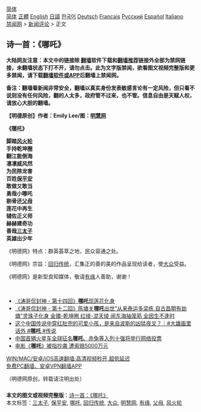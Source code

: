  <!-- 面包屑导航 --> <div class="breadcrumb"><!-- GTranslate: https://gtranslate.io/ -->  <div class="switcher notranslate">  <div class="selected">  <a href="#" onclick="return false;"> 简体</a>  </div>  <div class="option">  <a href="https://www.bannedbook.org" onclick="doGTranslate('zh-CN|zh-CN');jQuery('div.switcher div.selected a').html(jQuery(this).html());return false;" title="简体中文" class="nturl selected"> 简体</a>  <a href="https://www.bannedbook.org/zh-tw/" onclick="doGTranslate('zh-CN|zh-TW');jQuery('div.switcher div.selected a').html(jQuery(this).html());return false;" title="繁體中文" class="nturl"> 正體</a>  <a href="https://www.bannedbook.org/en/" onclick="doGTranslate('zh-CN|en');jQuery('div.switcher div.selected a').html(jQuery(this).html());return false;" title="English" class="nturl"> English</a>  <a href="https://www.bannedbook.org/ja/" onclick="doGTranslate('zh-CN|ja');jQuery('div.switcher div.selected a').html(jQuery(this).html());return false;" title="日本語" class="nturl"> 日語</a>  <a href="https://www.bannedbook.org/ko/" onclick="doGTranslate('zh-CN|ko');jQuery('div.switcher div.selected a').html(jQuery(this).html());return false;" title="한국어" class="nturl"> 한국어</a>  <a href="https://www.bannedbook.org/de/" onclick="doGTranslate('zh-CN|de');jQuery('div.switcher div.selected a').html(jQuery(this).html());return false;" title="Deutsch" class="nturl"> Deutsch</a>  <a href="https://www.bannedbook.org/fr/" onclick="doGTranslate('zh-CN|fr');jQuery('div.switcher div.selected a').html(jQuery(this).html());return false;" title="Français" class="nturl"> Français</a>  <a href="https://www.bannedbook.org/ru/" onclick="doGTranslate('zh-CN|ru');jQuery('div.switcher div.selected a').html(jQuery(this).html());return false;" title="Русский" class="nturl"> Русский</a>  <a href="https://www.bannedbook.org/es/" onclick="doGTranslate('zh-CN|es');jQuery('div.switcher div.selected a').html(jQuery(this).html());return false;" title="Español" class="nturl"> Español</a>  <a href="https://www.bannedbook.org/it/" onclick="doGTranslate('zh-CN|it');jQuery('div.switcher div.selected a').html(jQuery(this).html());return false;" title="Italiano" class="nturl"> Italiano</a>  </div>  </div>      <div class='breadcrumb-sub'><!-- Breadcrumb NavXT 6.3.0 --> <a href="https://www.bannedbook.org/" class="home">禁闻网</a> &gt; <a href="https://www.bannedbook.org/bnews/comments/" class="category">新闻评论</a> &gt; 正文</div></div><h2>诗一首：《哪吒》</h2> <p class="notice"><b>大陆网友注意：本文中的链接除 <a href="https://github.com/bannedbook/fanqiang" >翻墙</a>软件下载和<a href="https://github.com/killgcd/justmysocks/blob/master/README.md">翻墙推荐</a>链接外全部为禁网链接，未翻墙状态下打不开，请勿点击。此为文字版禁闻，欲看图文视频完整版和更多禁闻，请下载<a href="https://github.com/bannedbook/fanqiang">翻墙软件或APP</a>后翻墙上禁闻网。</p><p>备注：翻墙看新闻非常安全，翻墙以真实身份发表敏感言论有一定风险，但只看不说则没有任何风险，翻的人太多，政府管不过来，也不管。信息自由是天赋人权，请放心大胆的翻墙。</b></p>  <div class="entry"> <p>              <a href="https://i2.wp.com/upload-images-bucket-v64rleca837do.s3.eu-west-1.amazonaws.com/wp-content/uploads/2021/07/16004032/209341248_956176228287814_7717444126015652159_n.jpg?fit=1056%2C594&#038;ssl=1" data-caption=""></a>                            </p> <p><strong>【明德原创】作者</strong><strong>：Emily Lee</strong><strong>/</strong><strong>图：<a href="https://www.bannedbook.org/bnews/tag/%e6%98%8e%e6%85%a7%e7%bd%91/" class="st_tag internal_tag" rel="tag" title="标签 明慧网 下的日志">明慧网</a></strong></p>  <p><strong>《<a href="https://www.bannedbook.org/bnews/tag/%e5%93%aa%e5%90%92/" class="st_tag internal_tag" rel="tag" title="标签 哪吒 下的日志">哪吒</a>》</strong></p> <p><strong>脚踏<a href="https://www.bannedbook.org/bnews/tag/%e9%a3%8e%e7%81%ab%e8%bd%ae/" class="st_tag internal_tag" rel="tag" title="标签 风火轮 下的日志">风火轮</a></strong><br /> <strong>手持乾坤圈</strong><br /> <strong>翻江能倒海</strong><br /> <strong>凛凛威风然</strong><br /> <strong>为民除龙害</strong><br /> <strong>百姓<a href="https://www.bannedbook.org/bnews/tag/%E4%BF%9D%E5%B9%B3%E5%AE%89/" class="st_tag internal_tag" rel="tag" title="标签 保平安 下的日志">保平安</a></strong><br /> <strong>敢做又敢当</strong><br /> <strong>勇哉小哪吒</strong><br /> <strong>剔骨还<a href="https://www.bannedbook.org/bnews/tag/%e7%88%b6%e6%af%8d/" class="st_tag internal_tag" rel="tag" title="标签 父母 下的日志">父母</a></strong><br /> <strong>莲花中再生</strong><br /> <strong>辅佐正义师</strong><br /> <strong>赫赫建奇功</strong><br /> <strong>善哉<a href="https://www.bannedbook.org/bnews/tag/%E4%B8%89%E5%A4%AA%E5%AD%90/" class="st_tag internal_tag" rel="tag" title="标签 三太子 下的日志">三太子</a></strong><br /> <strong>英雄出少年</strong></p>  <p></p> <p class="_1mf _1mj" data-offset-key="9ful6-0-0">《明德网》特点：群英荟萃之地，民众容通之处。</p>  <p class="_1mf _1mj" data-offset-key="afr5c-0-0">《明德网》宗旨：<a href="https://www.bannedbook.org/bnews/tag/%E5%9B%9E%E5%BD%92%E4%BC%A0%E7%BB%9F/" class="st_tag internal_tag" rel="tag" title="标签 回归传统 下的日志">回归传统</a>，汇集正的善的美的作品呈现给读者，使<a href="https://www.bannedbook.org/bnews/tag/%e5%a4%a7%e4%bc%97/" class="st_tag internal_tag" rel="tag" title="标签 大众 下的日志">大众</a>受益。</p> <p class="_1mf _1mj" data-offset-key="b0jhf-0-0">《明德网》是新型良知媒体，敬请<a href="https://www.bannedbook.org/bnews/tag/%e6%9c%89%e7%bc%98/" class="st_tag internal_tag" rel="tag" title="标签 有缘 下的日志">有缘</a>人善助，谢谢！</p>  <p>&nbsp;</p> <ul class='op-related-articles' title='相关阅读'> <li><a href='https://www.bannedbook.org/bnews/bannedvideo/20210603/1559196.html' target='_blank'>《涛哥侃封神 - 第十四回》<b>哪吒</b>现莲花化身</a></li> <li><a href='https://www.bannedbook.org/bnews/bannedvideo/20210601/1557771.html' target='_blank'>《涛哥侃封神 - 第十二回》陈塘关<b>哪吒</b>出世“从来泰运多梁栋 自古昌期有劫燐”灵珠子化身 金镯-乾坤圈 红绫-混天绫 闹东海抽笼筋 全因生不逢时</a></li> <li><a href='https://www.bannedbook.org/bnews/comments/20210426/1533783.html' target='_blank'>这个中国传说中穿红肚兜的可爱小孩，是来自波斯的凶猛夜叉？｜#大雄画里话外 #<b>哪吒</b> #传说</a></li> <li><a href='https://www.bannedbook.org/bnews/baitai/20210118/1470144.html' target='_blank'>中国首辆火星车全球征名<b>哪吒</b>、赤兔等入列十强将举行网络投票</a></li> <li><a href='https://www.bannedbook.org/bnews/baitai/20201211/1445794.html' target='_blank'>电影《<b>哪吒</b>》被指抄袭 遭索赔5000万元</a></li> </ul> <p class="texttj"> <a href="https://github.com/bannedbook/fanqiang/wiki/V2ray%E6%9C%BA%E5%9C%BA" target="_blank">WIN/MAC/安卓/iOS高速翻墙:高清视频秒开,超低延迟</a><br/> <a href="https://github.com/bannedbook/fanqiang/wiki/%E7%A6%81%E9%97%BB%E7%BD%91%E5%AE%89%E5%8D%93%E7%BF%BB%E5%A2%99%E6%96%B0%E9%97%BBAPP" target="_blank">免费PC翻墙、安卓VPN翻墙APP</a></p><p>（明德网原创，转载请注明出处）</p><a name='sharetosocial'></a>  <div style="margin-bottom:5px;padding-bottom:5px;clear:both"> <div id="archive-pix-1" class="banner-ads"> <!-- AuctionX Display platform tag START --> <div id="26318x728x90x621x_ADSLOT2" clicktrack="%%CLICK_URL_ESC%%"></div> <!-- AuctionX Display platform tag END --> </div> <div id="archive-pix-2" class="banner-ads"> <!-- AuctionX Display platform tag START --> <div id="26315x300x250x621x_ADSLOT2" clicktrack="%%CLICK_URL_ESC%%"></div> <!-- AuctionX Display platform tag END --> </div> </div>    <div id="archive-pix-1" class="banner-ads"> <!-- AuctionX Display platform tag START --> <div id="26318x728x90x621x_ADSLOT3" clicktrack="%%CLICK_URL_ESC%%"></div> <!-- AuctionX Display platform tag END --> </div> <div><b>本文的图文或视频完整版</b>：<a href='https://www.bannedbook.org/bnews/comments/20210716/1588149.html'>诗一首：《哪吒》</a></div>  </div><!--END ENTRY--> <div class="postfooter"> <div>本文标签：<a href="https://www.bannedbook.org/bnews/tag/%E4%B8%89%E5%A4%AA%E5%AD%90/" rel="tag">三太子</a>, <a href="https://www.bannedbook.org/bnews/tag/%E4%BF%9D%E5%B9%B3%E5%AE%89/" rel="tag">保平安</a>, <a href="https://www.bannedbook.org/bnews/tag/%e5%93%aa%e5%90%92/" rel="tag">哪吒</a>, <a href="https://www.bannedbook.org/bnews/tag/%E5%9B%9E%E5%BD%92%E4%BC%A0%E7%BB%9F/" rel="tag">回归传统</a>, <a href="https://www.bannedbook.org/bnews/tag/%e5%a4%a7%e4%bc%97/" rel="tag">大众</a>, <a href="https://www.bannedbook.org/bnews/tag/%e6%98%8e%e6%85%a7%e7%bd%91/" rel="tag">明慧网</a>, <a href="https://www.bannedbook.org/bnews/tag/%e6%9c%89%e7%bc%98/" rel="tag">有缘</a>, <a href="https://www.bannedbook.org/bnews/tag/%e7%88%b6%e6%af%8d/" rel="tag">父母</a>, <a href="https://www.bannedbook.org/bnews/tag/%e9%a3%8e%e7%81%ab%e8%bd%ae/" rel="tag">风火轮</a></div>  </div><!--END POSTFOOTER--> 